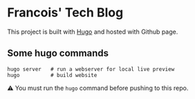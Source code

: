# Francois' Tech Blog

This project is built with [Hugo](https://gohugo.io/) and hosted with Github page.

## Some hugo commands

```shell
hugo server   # run a webserver for local live preview
hugo          # build website
```

:warning: You must run the `hugo` command before pushing to this repo.
